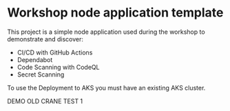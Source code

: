 # Workshop node application template

This project is a simple node application used during the workshop to demonstrate and discover:

- CI/CD with GitHub Actions
- Dependabot
- Code Scanning with CodeQL
- Secret Scanning

To use the Deployment to AKS you  must have an existing AKS cluster.


DEMO OLD CRANE TEST 1
